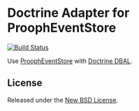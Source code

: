 Doctrine Adapter for ProophEventStore
=====================================

[![Build Status](https://secure.travis-ci.org/dotsunited/prooph-event-store-doctrine-adapter.svg?branch=master)](http://travis-ci.org/dotsunited/prooph-event-store-doctrine-adapter)

Use [ProophEventStore](https://github.com/prooph/event-store) with [Doctrine DBAL](https://github.com/doctrine/dbal).

License
-------

Released under the [New BSD License](https://github.com/prooph/event-store-doctrine-adapter/blob/master/LICENSE).
